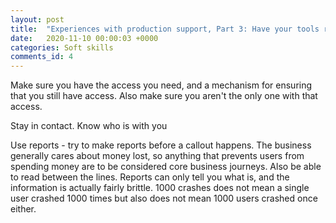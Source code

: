 ```yaml
---
layout: post
title:  "Experiences with production support, Part 3: Have your tools ready"
date:   2020-11-10 00:00:03 +0000
categories: Soft skills
comments_id: 4
---
```




Make sure you have the access you need, and a mechanism for ensuring that you still have access. Also make sure you aren't the only one with that access.

Stay in contact. Know who is with you

Use reports - try to make reports before a callout happens. The business generally cares about money lost, so anything that prevents users from spending money are to be considered core business journeys. Also be able to read between the lines. Reports can only tell you what is, and the information is actually fairly brittle. 1000 crashes does not mean a single user crashed 1000 times but also does not mean 1000 users crashed once either.
